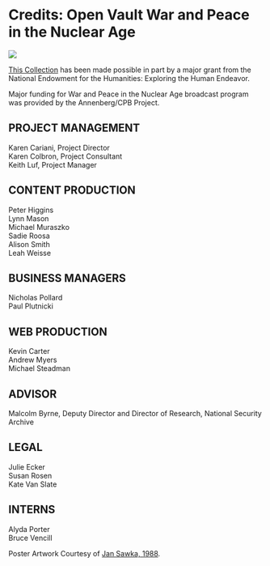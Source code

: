 # Credits: Open Vault War and Peace in the Nuclear Age

[![](https://s3.amazonaws.com/openvault.wgbh.org/logos/NEH.jpg)](http://www.neh.gov)
  
[This Collection](/catalog/wpna-wpna-war-and-peace-in-the-nuclear-age)
has been made possible in part by a major grant from the 
National Endowment for the Humanities: Exploring the Human Endeavor.
 
Major funding for War and Peace in the Nuclear Age broadcast program was provided by the Annenberg/CPB Project.

## PROJECT MANAGEMENT
Karen Cariani, Project Director<br/>
Karen Colbron, Project Consultant<br/>
Keith Luf, Project Manager<br/>

## CONTENT PRODUCTION
Peter Higgins<br/>
Lynn Mason<br/>
Michael Muraszko<br/>
Sadie Roosa<br/>
Alison Smith<br/>
Leah Weisse<br/>

## BUSINESS MANAGERS
Nicholas Pollard<br/>
Paul Plutnicki<br/>

## WEB PRODUCTION
Kevin Carter<br/>
Andrew Myers<br/>
Michael Steadman<br/>

## ADVISOR
Malcolm Byrne, Deputy Director and Director of Research, National Security Archive

## LEGAL
Julie Ecker<br/>
Susan Rosen<br/>
Kate Van Slate<br/>

## INTERNS
Alyda Porter<br/>
Bruce Vencill<br/>
  
Poster Artwork Courtesy of [Jan Sawka, 1988](http://www.jansawka.com/).
  
